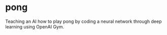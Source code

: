 # pong
Teaching an AI how to play pong by coding a neural network through deep learning using OpenAI Gym.
